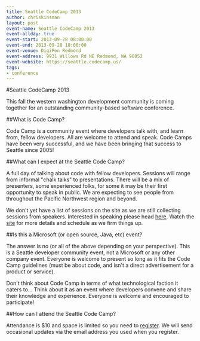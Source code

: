 ```yaml
---
title: Seattle CodeCamp 2013
author: chriskinsman
layout: post
event-name: Seattle CodeCamp 2013
event-allday: true
event-start: 2013-09-28 08:00:00
event-end: 2013-09-28 18:00:00
event-venue: DigiPen Redmond
event-address: 9931 Willows Rd NE Redmond, WA 98052
event-website: https://seattle.codecamp.us/
tags:
- conference
---
```

#Seattle CodeCamp 2013

This fall the western washington development community is coming together for an outstanding community-based software conference.

##What is Code Camp?

Code Camp is a community event where developers talk with, and learn from, fellow developers. All are welcome to attend and speak. Code Camps have been very successful, and we have been bringing that success to Seattle since 2005!

##What can I expect at the Seattle Code Camp?

A full day of talking about code with fellow developers. Sessions will range from informal "chalk talks" to presentations. There will be a mix of presenters, some experienced folks, for some it may be their first opportunity to speak in public. We are expecting to see people from throughout the Pacific Northwest region and beyond.

We don't yet have a list of sessions on the site as we are still collecting sessions from speakers. Interested in speaking please head [here](https://seattle.codecamp.us/sessions/add). Watch the [site](https:/seattle.codecamp.us) for more details and schedule as we firm things up.

##Is this a Microsoft (or open source, Java, etc) event?

The answer is no (or all of the above depending on your perspective). This is a Seattle developer community event, not a Microsoft or any other company event. Everyone is welcome to present so long as it fits the Code Camp guidelines (must be about code, and isn't a direct advertisement for a product or service).

Don't think about Code Camp in terms of what technological faction it caters to... Think about it as an event where developers convene and share their knowledge and experience. Everyone is welcome and encouraged to participate!

##How can I attend the Seattle Code Camp?

Attendance is $10 and space is limited so you need to [register](http://seattlcodecamp2013.eventbrite.com). We will send occasional updates via the email address you used when you register.

